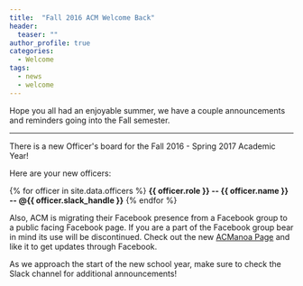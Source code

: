 ```yaml
---
title:  "Fall 2016 ACM Welcome Back"
header:
  teaser: ""
author_profile: true
categories:
  - Welcome
tags:
  - news
  - welcome
---
```



Hope you all had an enjoyable summer, we have a couple announcements and reminders going into the Fall semester.

___

There is a new Officer's board for the Fall 2016 - Spring 2017 Academic Year!

Here are your new officers:

{% for officer in site.data.officers %}
  **{{ officer.role }} -- {{ officer.name }} -- @{{ officer.slack_handle }}**
{% endfor %}


Also, ACM is migrating their Facebook presence from a Facebook group to a public facing Facebook page. If you are a part of the Facebook group bear in mind its use will be discontinued. Check out the new [ACManoa Page](https://www.facebook.com/ACM-Manoa-628133554020392/?fref=ts) and like it to get updates through Facebook.


As we approach the start of the new school year, make sure to check the Slack channel for additional announcements!

